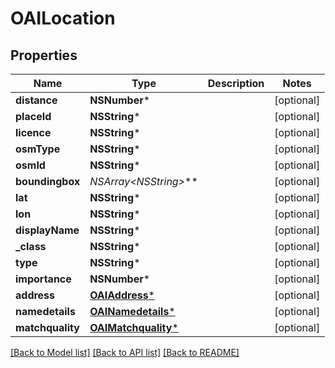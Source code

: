 # OAILocation

## Properties
Name | Type | Description | Notes
------------ | ------------- | ------------- | -------------
**distance** | **NSNumber*** |  | [optional] 
**placeId** | **NSString*** |  | [optional] 
**licence** | **NSString*** |  | [optional] 
**osmType** | **NSString*** |  | [optional] 
**osmId** | **NSString*** |  | [optional] 
**boundingbox** | **NSArray&lt;NSString*&gt;*** |  | [optional] 
**lat** | **NSString*** |  | [optional] 
**lon** | **NSString*** |  | [optional] 
**displayName** | **NSString*** |  | [optional] 
**_class** | **NSString*** |  | [optional] 
**type** | **NSString*** |  | [optional] 
**importance** | **NSNumber*** |  | [optional] 
**address** | [**OAIAddress***](OAIAddress.md) |  | [optional] 
**namedetails** | [**OAINamedetails***](OAINamedetails.md) |  | [optional] 
**matchquality** | [**OAIMatchquality***](OAIMatchquality.md) |  | [optional] 

[[Back to Model list]](../README.md#documentation-for-models) [[Back to API list]](../README.md#documentation-for-api-endpoints) [[Back to README]](../README.md)


